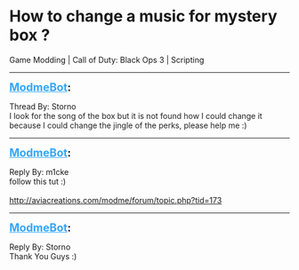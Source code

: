 # How to change a music for mystery box ?
Game Modding | Call of Duty: Black Ops 3 | Scripting

---
<strong style="font-size: 1.4em;"><span style="text-decoration: underline;text-decoration-color: #34a7f9;"><span style="color:#34a7f9;">ModmeBot</span></span>:</strong>

<p>Thread By: Storno<br /><span style="color:#212121;">I look for the song of the box but it is not found how I could change it because I could change the jingle of the perks, please help me :)</span></p>

---
<strong style="font-size: 1.4em;"><span style="text-decoration: underline;text-decoration-color: #34a7f9;"><span style="color:#34a7f9;">ModmeBot</span></span>:</strong>

<p>Reply By: m1cke<br />follow this tut :)<br /><br /><a href="http://aviacreations.com/modme/forum/topic.php?tid=173">http://aviacreations.com/modme/forum/topic.php?tid=173</a></p>

---
<strong style="font-size: 1.4em;"><span style="text-decoration: underline;text-decoration-color: #34a7f9;"><span style="color:#34a7f9;">ModmeBot</span></span>:</strong>

<p>Reply By: Storno<br />Thank You Guys :)</p>
